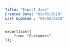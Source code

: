 ```yaml
---
Title: "Export Json"
Created Date: "09/05/2018"
Last Updated : "09/05/2018"
---
```


```
exportJson({
    from: "Customers"
});
```